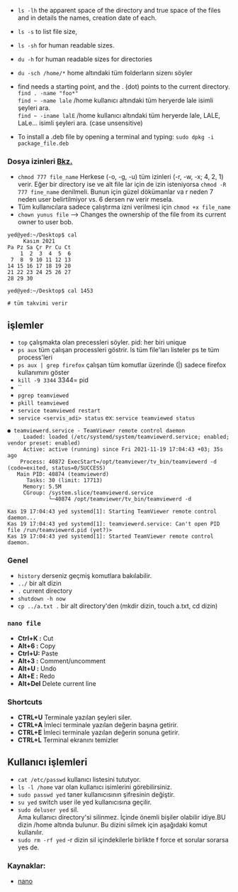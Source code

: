 
* `ls -lh`	the apparent space of the directory and true space of the files and in details the names, creation date of each.  
* `ls -s` 	to list file size,  
* `ls -sh` 	for human readable sizes.  
* `du -h` 	for human readable sizes for directories  
* `du -sch /home/*` home altındaki tüm folderların sizenı söyler
  
* find needs a starting point, and the . (dot) points to the current directory.  
`find . -name "foo*"`  
`find ~ -name lale`  /home kullanıcı altındaki tüm heryerde lale isimli şeyleri ara.  
`find ~ -iname lalE`  /home kullanıcı altındaki tüm heryerde lale, LALE, LaLe... isimli şeyleri ara. (case unsensitive)  

* To install a .deb file by opening a terminal and typing:
  `sudo dpkg -i package_file.deb`
### Dosya izinleri [Bkz.](https://www.yusufsezer.com.tr/linux-dosya-ve-dizin-izinleri/)
* `chmod 777 file_name` Herkese (-o, -g, -u) tüm izinleri (-r, -w, -x; 4, 2, 1) verir. Eğer bir directory ise ve alt file lar için de izin isteniyorsa `chmod -R 777 fine_name` denilmeli. Bunun için güzel dökümanlar va r neden 7 neden user belirtilmiyor vs. 6 dersen rw verir mesela.
* Tüm kullanıcılara sadece çalıştırma izni verilmesi için `chmod +x file_name`
* `chown yunus file` --> Changes the ownership of the file from its current owner to user bob.

```
yed@yed:~/Desktop$ cal 
     Kasım 2021       
Pa Pz Sa Çr Pr Cu Ct  
    1  2  3  4  5  6  
 7  8  9 10 11 12 13  
14 15 16 17 18 19 20  
21 22 23 24 25 26 27  
28 29 30                
                   
yed@yed:~/Desktop$ cal 1453

# tüm takvimi verir
```
## işlemler
* `top` çalışmakta olan precessleri söyler. pid: her biri unique
* `ps aux` tüm çalışan processleri göstrir. ls tüm file'ları listeler ps te tüm process'leri
* `ps aux | grep firefox` çalışan tüm komutlar  üzerinde (|) sadece firefox kullanımını göster
* `kill -9 3344` 3344= pid 
* ``
* `pgrep teamviewed`
* `pkill teamviewed`
* `service teamviewed restart`
* `service <servis_adi> status` ex: `service teamviewed status` 
```
● teamviewerd.service - TeamViewer remote control daemon
     Loaded: loaded (/etc/systemd/system/teamviewerd.service; enabled; vendor preset: enabled)
     Active: active (running) since Fri 2021-11-19 17:04:43 +03; 35s ago
    Process: 40872 ExecStart=/opt/teamviewer/tv_bin/teamviewerd -d (code=exited, status=0/SUCCESS)
   Main PID: 40874 (teamviewerd)
      Tasks: 30 (limit: 17713)
     Memory: 5.5M
     CGroup: /system.slice/teamviewerd.service
             └─40874 /opt/teamviewer/tv_bin/teamviewerd -d

Kas 19 17:04:43 yed systemd[1]: Starting TeamViewer remote control daemon...
Kas 19 17:04:43 yed systemd[1]: teamviewerd.service: Can't open PID file /run/teamviewerd.pid (yet?)>
Kas 19 17:04:43 yed systemd[1]: Started TeamViewer remote control daemon.

```
### Genel
* `history` derseniz geçmiş komutlara bakılabilir.
* `../` bir alt dizin
* `.` current directory
* `shutdown -h now`
* `cp ../a.txt .` bir alt directory'den (mkdir dizin, touch a.txt, cd dizin)  

### `nano file` 
* **Ctrl+K :**  Cut
* **Alt+6  :**	Copy
* **Ctrl+U:**	Paste
* **Alt+3 :**	Comment/uncomment
* **Alt+U :**	Undo
* **Alt+E :**	Redo
* **Alt+Del**	Delete current line

### Shortcuts
* **CTRL+U** Terminale yazılan şeyleri siler.
* **CTRL+A** İmleci terminale yazılan değerin başına getirir.
* **CTRL+E** İmleci terminale yazılan değerin sonuna getirir.
* **CTRL+L** Terminal ekranını temizler
  
## Kullanıcı işlemleri
* `cat /etc/passwd` kullanıcı listesini tututyor.
* `ls -l /home` var olan kullanıcı isimlerini görebilirsiniz.  
* `sudo passwd yed` taner kullanıcısının şifresinin değiştir.  
* `su yed` switch user ile yed kullanıcısına geçilir.  
* `sudo deluser yed` sil.  
    Ama kullanıcı directory'si silinmez. İçinde önemli bişiler olabilir idiye.BU dizin /home altında bulunur. Bu dizini silmek için aşağıdaki komut kullanılır.
* `sudo rm -rf yed` -r dizin sil içindekilerle birlikte f force et sorular sorarsa yes de.

  

### Kaynaklar:
* [nano](https://www.nano-editor.org/dist/latest/cheatsheet.html)
